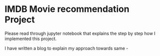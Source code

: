 # IMDB Movie recommendation Project

Please read through jupyter notebook that explains the step by step how I implemented this project.

I have written a blog to explain my approach towards same - 
